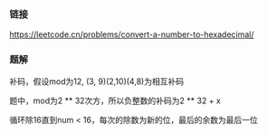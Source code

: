### 链接
https://leetcode.cn/problems/convert-a-number-to-hexadecimal/

### 题解
补码，假设mod为12, (3, 9)(2,10)(4,8)为相互补码

题中，mod为2 ** 32次方，所以负整数的补码为2 ** 32 + x

循环除16直到num < 16，每次的除数为新的位，最后的余数为最后一位
